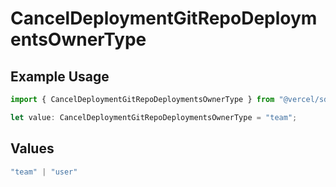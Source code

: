 # CancelDeploymentGitRepoDeploymentsOwnerType

## Example Usage

```typescript
import { CancelDeploymentGitRepoDeploymentsOwnerType } from "@vercel/sdk/models/operations/canceldeployment.js";

let value: CancelDeploymentGitRepoDeploymentsOwnerType = "team";
```

## Values

```typescript
"team" | "user"
```